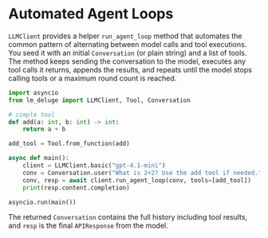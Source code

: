 # Automated Agent Loops

`LLMClient` provides a helper `run_agent_loop` method that automates the common pattern of alternating between model calls and tool executions. You seed it with an initial `Conversation` (or plain string) and a list of tools. The method keeps sending the conversation to the model, executes any tool calls it returns, appends the results, and repeats until the model stops calling tools or a maximum round count is reached.

```python
import asyncio
from lm_deluge import LLMClient, Tool, Conversation

# simple tool
def add(a: int, b: int) -> int:
    return a + b

add_tool = Tool.from_function(add)

async def main():
    client = LLMClient.basic("gpt-4.1-mini")
    conv = Conversation.user("What is 2+2? Use the add tool if needed.")
    conv, resp = await client.run_agent_loop(conv, tools=[add_tool])
    print(resp.content.completion)

asyncio.run(main())
```

The returned `Conversation` contains the full history including tool results, and `resp` is the final `APIResponse` from the model.
